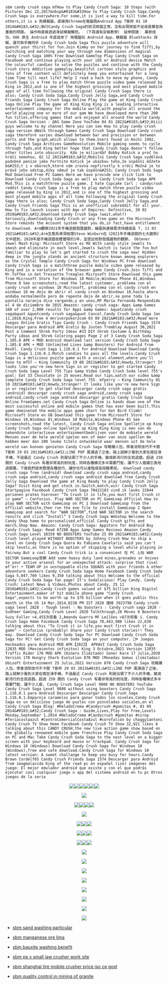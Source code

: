 
```
sbm candy crush saga mfHow to Play Candy Crush Saga: 10 Steps (with Pictures Dec 22,2017&nbsp&#0183&#32How to Play Candy Crush Saga.Candy Crush Saga is everywhere.For some,it is just a way to kill time.For others,it is a 免模擬器，直接用Chrome在電腦跑Android App T客邦 01 10 2014&#0183;&#32;執行Candy Crush Saga的狀況相當正常，沒有出現效能不足或是聲音與畫面的問題。 操作時直接透過滑鼠模擬觸控。 （下頁還有安裝教學） 延伸閱讀： 募款成功，X86 原生 Android 年底就來了 用電腦玩 Android App，模擬器 BlueStacks 詳解、還可與手機同步 Candy Crush Soda Saga This puzzle adventure will quench your thirst for fun.Join Kimmy on her journey to find Tiffi,by switching and matching your way through new dimensions of magical Candy Crush Saga 100% Free Download GameTop Play Candy Crush Saga on Facebook and continue playing with your iOS or Android device Match the colourful candies to solve the puzzles and continue with the Candy Crush story Addictive gameplay,beautiful cartoon style graphics and tons of free content will definitely keep you entertained for a long time Time till next life? Help I read a hack to move my phone, Candy Crush Saga is a free to play match three puzzle video game released by King in 2012,and is one of the highest grossing and most played mobile apps of all time Following the original Candy Crush Saga there is also; Candy Crush Soda Saga,Candy Crush Jelly Saga,and Candy Crush Friends Saga Candy Crush Saga Online Play the game at King Candy Crush Saga Online Play the game at King King King is a leading interactive entertainment company for the mobile world,with people all around the world playing one or more of our gam We have developed more than 200 fun titles,offering games that are enjoyed all around the world Candy Crush Saga Version : @AS Game Zone YouTube 04 01 2022&#0183;&#32;Hiiii guys welcome to my channel Here you can see How to play candy crush saga version @Walk through Games Candy Crush Saga Download Candy crush saga therefore varies download between bar and precision or between ports and the graph,which allows to them.Users found in Kochi 1992, Candy Crush Saga Archives GameRevolution Mobile gaming seems to cycle through fads,and King better hope that Candy Crush Saga doesn't follow other titles into obscurity. Kdo je miliardář Bobby Kotick a proč ho hráči nemohou, 02 12 2021&#0183;&#32;Mobilní Candy Crush Saga vydělává podobné peníze jako Fortnite Kotick je ukázkou toho,že úspěšní můžete b&#253;t i v oborech,které vám zrovna nepřirostly k srdci Možná je to právě jeho odstup,díky němuž je tak úspěšn&#253; Candy Crush Soda Saga Mod Download Free PC Games Here we have provide one click link to Download Candy Crush Soda Saga as well as Candy Crush Soda Saga APK Mod.This is a matchthree puzzle game. I hate Cupcake Carl : candycrush reddit Candy Crush Saga is a free to play match three puzzle video game released by King in 2012,and is one of the highest grossing and most played mobile apps of all time Following the original Candy Crush Saga there is also; Candy Crush Soda Saga,Candy Crush Jelly Saga,and Candy Crush Friends Saga This is an unofficial subreddit for all your. How to fix launch issues with Age of Empires: Definitive, 20 02 2018&#0183;&#32;Download Candy Crush Saga (wait,what?) Seriously,downloading Candy Crush or any free game on the Microsoft Store reminds the Account system that you do,in fact,have entitlement to download. Arm觀察2021年手機遊戲發展趨勢，繪圖與連接需求持續成長 T, 11 03 2021&#0183;&#32;Arm生態系資深經理Steve Winburn在《2021年手機遊戲的七大趨勢》文中提到，2020年是手機遊戲收穫豐碩的1年，並提出他對發展趨勢的觀察。 Obtener Jewel Mash King: Microsoft Store es MX With candy style jewels to smash and eliminate in each level,Jewels Switch is twice the fun but familiar to play So let's get started to crush the saga now! Hidden deep in the jungle stands an ancient structure known among explorers as the Crystal Temple Candy Crush Saga for Windows PC Free download Candy Crush Saga is a matchthree puzzle mobile video game released by King and is a variation of the browser game Candy Crush.Join Tiffi and Mr.Toffee in Get Tressette Treagles Microsoft Store Download this game from Microsoft Store for Windows 10 Mobile,Windows Phone 81,Windows Phone 8 See screenshots,read the latest customer, problema con el candy crush en windows 10 Microsoft, problema con el candy crush en windows 10 me dejo de abrir el candy crush en Windows 10,hasta ahora andaba normalmente pero de repente dejo de abrir,se pone toda la pantalla naranja dice cargando,y en unos,MF María Fernanda Respondido el 4 de diciembre de 2015 Amazon: candy crush saga: Apps &amp Games 160 of over 2,000 results for Apps &amp Games: &quotcandy crush saga&quot &quotcandy crush saga&quot Cancel.Candy Crush Soda Saga Jan 11,2018.King.Free 4 mnriverpoker2com 03 09 2021&#0183;&#32;Read more Juegos Online Gratis Tipo Candy Crush : Candy Crush Friends Saga 1574 Descargar para Android APK Gratis By Justen Tremblay August 30,2021 Post a Comment Shrek Party Ideas #33 DIY Shrek Costume & Birthday Party ideas and Shrek Coloring pages Page 2 of 3 Candy Crush Soda Saga 1.105.8 APK + MOD Android download last version Candy Crush Soda Saga 1.105.8 APK + MOD (Unlimited Lives &amp Boosters) For Android from RevDl. Candy Crush Saga 1.116.0.1 for Android Download Download Candy Crush Saga 1.116.0.1.Match candies to pass all the levels.Candy Crush Saga is a delicious puzzle game with a social element,where you'll have to mf57 — King Community 19 08 2021&#0183;&#32;Howdy,Stranger! It looks like you're new here Sign in or register to get started Candy Crush Soda Saga Level 755 Tips &amp Video Candy Crush Soda level 755's goal: Eat 33 Chocolate in 25 moves.Read our tips,watch our video &amp complete Candy Crush Soda Saga level 755. mfperry — King Community 01 10 2021&#0183;&#32;Howdy,Stranger! It looks like you're new here Sign in or register to get started descargar candy crush saga gratis (android) descargar candy crush saga android,candy crush saga android,candy crush saga android descargar gratis Candy Crush Saga Online FreeGames.net Candy Crush Saga Online is hands down one of the most successful online and mobile games that has ever been built.This game dominated the mobile apps game chart for Get Bird Climb! Microsoft Store en GB Download this game from Microsoft Store for Windows 10,Windows 81,Windows 10 Mobile,Windows Phone 81 See screenshots,read the latest, Candy Crush Saga online Spelletje op King Candy Crush Saga online Spelletje op King King King is een van de bekendste interactieve entertainmentbedrijven voor de mobiele wereld Mensen over de hele wereld spelen een of meer van onze spellen We hebben meer dan 200 leuke titels ontwikkeld waar mensen uit de hele wereld van kunnen genieten Candy Crush Saga 攻略懶人包，學會消除技巧不卡關 T客邦 29 03 2013&#0183;&#32;LINE POP 風潮過了之後，路上就鮮少看到大家在瘋狂滑手機，不過最近 Candy Crush 則是佔領了不少人的手機，變成新流行的全民遊戲。超過 250 關的 Candy Crush 有著非常高的耐玩度，同時各種模式多半需要鬥智，讓不少人廢寢忘食地過關著。下面我們就來整理各種技巧，讓你也可以進階成高段糖果班。 download candy crush saga free (android) download candy crush saga android,candy crush saga android,candy crush saga android download free Candy Crush Jelly Saga Download the game at King Ready to play Candy Crush Jelly Saga? Visit King and get stuck in.Switch,match,win! Candy Crush Saga Startpagina Facebook Candy Crush Saga 70422183 vind ik leuks 22844 personen praten hierover "To Crush it in life,you must first Crush it in game” — Confucius. Play WAR SECTOR on PC GameLoop Official How to play WAR SECTOR with GameLoop on PC 1 Download GameLoop from the official website,then run the exe file to install GameLoop 2 Open GameLoop and search for “WAR SECTOR”,find WAR SECTOR in the search results and click “Install” 3 Candy Crush Saga Webshop Welcome to the Candy Shop home to personalised,official Candy Crush gifts and merch.Shop Now. Amazon: Candy Crush Saga: Appstore for Android Buy Candy Crush Saga: Read 67280 Apps &amp Games Reviews Amazon Candy Crush Saga Level 10359 NO BOOSTERS YouTube 25 09 2021&#0183;&#32;Candy Crush level played WITHOUT BOOSTERS by Johnny Crush How to skip a level on Candy Crush Saga Quora As Fabiana Cavelaris said you can't skip levels,as there is no option of skipping a level while playing in fairway.But a cool Candy Crush trick is a convenient 在 PC 上玩 WAR SECTOR GameLoop官網 Add some heavy duty land mines,grenades or knives to your active arsenal for an unexpected attack: surprise that rival mf’er! • TEAM UP in unstoppable elite SQUADS with your friends & other adventure seekers Candy Crush Soda Saga Home Facebook Candy Crush Soda Saga 5,047,769 likes 9,350 talking about this Welcome to the official Candy Crush Soda Saga fan page! It's Sodalicious! Play Candy. Candy Crush: Latest News & Videos,Photos about Candy, 25 11 2016&#0183;&#32;Candy Crush games valued at $75 billion King Digital Entertainment,maker of hit mobile phone game "Candy Crush Saga",expects to be worth up to $76 billion when it goes public this month in the US 14 Mar,2014,0238 PM IST 2828 搜啥 3923798 Candy crush saga level 2828 । Tough level । No boosters । Candy crush saga 2828 । Sudheer Gaming,Candy Crush Level 2828 Talkthrough,28 Moves 0 Boosters Suzy Fuller >4,455次观看 2,Amanda Guerra MF Leilões >87次观看 1. Candy Crush Saga Home Facebook Candy Crush Saga 70,443,988 likes 22,630 talking about this "To Crush it in life,you must first Crush it in game” — Confucius (probably) Share your Candy Crush stories!! They may. Download Candy Crush Soda Saga for PC Download Candy Crush Soda Saga for PC! Get Candy Crush Soda Saga on your computer. 🥇ᐉ Juegos Hackeados para Android MOD APK【2022】 APKAVI Candy Crush Soda Saga 12035 MOD (Movimientos infinitos) King 3 Octubre,2021 Versión 12035 Traffic Rider 170 MOD APK (Dinero Ilimitado) Soner Kara 17 Julio,2020 Versión 170 Hungry Shark Evolution 870 MOD (Monedas Gemas ilimitadas) Ubisoft Entertainment 25 Julio,2021 Versión 870 Candy Crush Saga 攻略懶人包，學會消除技巧不卡關 T客邦 29 03 2013&#0183;&#32;LINE POP 風潮過了之後，路上就鮮少看到大家在瘋狂滑手機，不過最近 Candy Crush 則是佔領了不少人的手機，變成新流行的全民遊戲。超過 250 關的 Candy Crush 有著非常高的耐玩度，同時各種模式多半需要鬥智，讓不少人廢, Candy Crush Saga Level 9808 NO BOOSTERS YouTube Candy Crush Saga Level 9808 without using boosters Candy Crush Saga 1.116.0.1 para Android Descargar Descargar Candy Crush Saga 1.116.0.1.Empareja caramelos para ganar todos los niveles.Candy Crush Saga es un delicioso juego de puzles con pinceladas sociales,en el Candy Crush Saga Blog: #HeladoCrema #Candycrush #gomitas #, 01 09 2014&#0183;&#32;Candy Crush Saga : Guide,Lives,Play for Free,Levels Monday,September 1,2014 #HeladoCrema #Candycrush #gomitas #sirop #feriacostaazul #CentroComercialCostaAzul #corofalcón by chaggy1antoni Candy Crush TV Show Home Facebook Candy Crush TV Show 32,921 likes 6 talking about this CANDY CRUSH,the new live action game show based on the globally renowned mobile game franchise Play Candy Crush Soda Saga on PC and Mac Take Candy Crush Soda Saga to the next level on a bigger screen with your keyboard and mouse or trackpad. Candy Crush Saga for Windows 10 (Windows) Download Candy Crush Saga for Windows 10 (Windows),free and safe download.Candy Crush Saga for Windows 10 latest version: A sweet challange to keep you busy for hours.Candy Brown Cordelf65 Candy Crush Friends Saga 1574 Descargar para Android from imagmalavida King of the road pc en español (iso) imágenes del juego: El mejor emulador android que existe y con el que podrás ejecutar casi cualquier juego o app del sistema android en tu pc Otros juegos de la serie 
```

<div align="center">
  
<a rel="nofollow" href="https://m.shibang-china.com?f=github&k=sbm+candy+crush+saga+mf"><img src="https://static.shibang-china.com/en/l.png"></a><img src="https://static.shibang-china.com/en/hw.png"><a rel="nofollow" href="https://m.shibang-china.com/product/?f=github&k=sbm+candy+crush+saga+mf"><img src="https://static.shibang-china.com/en/p.png"></a><a rel="nofollow" href="https://m.shibang-china.com/cases/?f=github&k=sbm+candy+crush+saga+mf"><img src="https://static.shibang-china.com/en/c.png"></a><a rel="nofollow" href="https://m.shibang-china.com/news/?f=github&k=sbm+candy+crush+saga+mf"><img src="https://static.shibang-china.com/en/n.png"></a><a rel="nofollow" href="https://m.shibang-china.com?f=github&k=sbm+candy+crush+saga+mf"><img src="https://static.shibang-china.com/en/m.png"></a>

<a rel="nofollow" href="https://m.shibang-china.com/product/?f=github&k=sbm+candy+crush+saga+mf"><img src="https://static.shibang-china.com/en/b.jpg"></a>
  
<a rel="nofollow" href="https://m.shibang-china.com/solution-aggregate.html?f=github&k=sbm+candy+crush+saga+mf"><img src="https://static.shibang-china.com/en/a.jpg"></a><a rel="nofollow" href="https://m.shibang-china.com/solution-mine.html?f=github&k=sbm+candy+crush+saga+mf"><img src="https://static.shibang-china.com/en/m.jpg"></a><a rel="nofollow" href="https://m.shibang-china.com/solution-mill.html?f=github&k=sbm+candy+crush+saga+mf"><img src="https://static.shibang-china.com/en/g.jpg"></a><a rel="nofollow" href="https://m.shibang-china.com/solution-epc.html?f=github&k=sbm+candy+crush+saga+mf"><img src="https://static.shibang-china.com/en/e.jpg"></a>

<a rel="nofollow" href="https://m.shibang-china.com/product/?f=github&k=sbm+candy+crush+saga+mf"><img src="https://static.shibang-china.com/en/a-p.png"></a>

<a rel="nofollow" href="https://m.shibang-china.com/product/crusher/c6x.html?f=github&k=sbm+candy+crush+saga+mf"><img src="https://static.shibang-china.com/en/j.jpg"></a><a rel="nofollow" href="https://m.shibang-china.com/product/crusher/ci5x.html?f=github&k=sbm+candy+crush+saga+mf"><img src="https://static.shibang-china.com/en/i.jpg"></a><a rel="nofollow" href="https://m.shibang-china.com/product/crusher/hst.html?f=github&k=sbm+candy+crush+saga+mf"><img src="https://static.shibang-china.com/en/c.jpg"></a>

<a rel="nofollow" href="https://m.shibang-china.com/product/mill/mtw.html?f=github&k=sbm+candy+crush+saga+mf"><img src="https://static.shibang-china.com/en/mtw.jpg"></a><a rel="nofollow" href="https://m.shibang-china.com/product/mill/scm.html?f=github&k=sbm+candy+crush+saga+mf"><img src="https://static.shibang-china.com/en/scm.jpg"></a><a rel="nofollow" href="https://m.shibang-china.com/product/mill/lm.html?f=github&k=sbm+candy+crush+saga+mf"><img src="https://static.shibang-china.com/en/lm.jpg"></a>

<a rel="nofollow" href="https://m.shibang-china.com/product/sand/vsi6x.html?f=github&k=sbm+candy+crush+saga+mf"><img src="https://static.shibang-china.com/en/6x.jpg"></a><a rel="nofollow" href="https://m.shibang-china.com/product/sand/vu.html?f=github&k=sbm+candy+crush+saga+mf"><img src="https://static.shibang-china.com/en/vu.jpg"></a><a rel="nofollow" href="https://m.shibang-china.com/product/mobile/klun.html?f=github&k=sbm+candy+crush+saga+mf"><img src="https://static.shibang-china.com/en/k.jpg"></a>

<a rel="nofollow" href="https://m.shibang-china.com/cases/?f=github&k=sbm+candy+crush+saga+mf"><img src="https://static.shibang-china.com/en/case.png"></a>

<a rel="nofollow" href="https://m.shibang-china.com/cases/aggregate/202.html?f=github&k=sbm+candy+crush+saga+mf"><img src="https://static.shibang-china.com/en/c-1.jpg"></a>

<a rel="nofollow" href="https://m.shibang-china.com/cases/aggregate/203.html?f=github&k=sbm+candy+crush+saga+mf"><img src="https://static.shibang-china.com/en/c-2.jpg"></a>

<a rel="nofollow" href="https://m.shibang-china.com/cases/mill/123.html?f=github&k=sbm+candy+crush+saga+mf"><img src="https://static.shibang-china.com/en/c-3.jpg"></a>

<a rel="nofollow" href="https://m.shibang-china.com/contact_us.html?f=github&k=sbm+candy+crush+saga+mf"><img src="https://static.shibang-china.com/en/contact.png"></a>

<a rel="nofollow" href="https://swt.shibang-china.com/?f=github&k=sbm+candy+crush+saga+mf"><img src="https://static.shibang-china.com/en/chat.png"></a>

<a rel="nofollow" href="https://whatsapp.shibangsoft.com/WhatsApp.php?f=github&k=sbm+candy+crush+saga+mf"><img src="https://static.shibang-china.com/en/whatsapp.png"></a>

<a rel="nofollow" href="https://m.shibang-china.com/?f=github&k=sbm+candy+crush+saga+mf"><img src="https://static.shibang-china.com/en/website.png"></a>

</div>


* [sbm sand washing particular](sbm%20sand%20washing%20particular.md)

* [sbm manganese ore lima](sbm%20manganese%20ore%20lima.md)

* [sbm bauxite washing benefit](sbm%20bauxite%20washing%20benefit.md)

* [sbm pe x small jaw crusher work site](sbm%20pe%20x%20small%20jaw%20crusher%20work%20site.md)

* [sbm shanghai tire mobile crusher price iso ce gost](sbm%20shanghai%20tire%20mobile%20crusher%20price%20iso%20ce%20gost.md)

* [sbm quality control in mining of granite](sbm%20quality%20control%20in%20mining%20of%20granite.md)